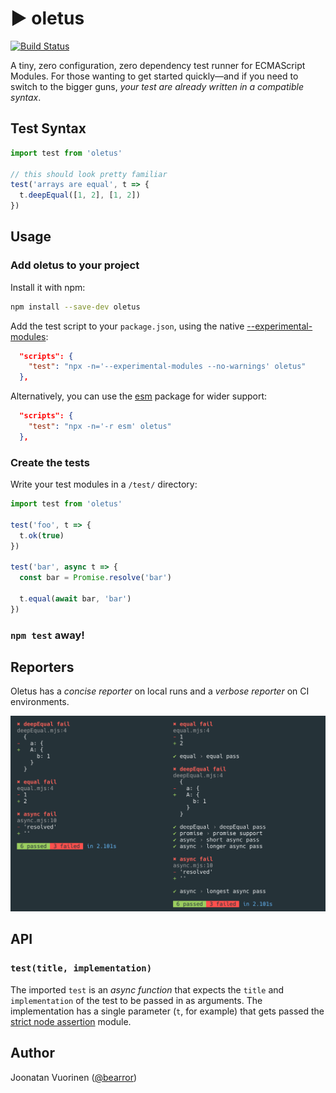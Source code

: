 # ▶ oletus

[![Build Status](https://travis-ci.org/bearror/oletus.svg?branch=master)](https://travis-ci.org/bearror/oletus)

A tiny, zero configuration, zero dependency test runner for ECMAScript Modules. For those wanting to get started quickly—and if you need to switch to the bigger guns, *your test are already written in a compatible syntax*.

## Test Syntax

```js
import test from 'oletus'

// this should look pretty familiar
test('arrays are equal', t => {
  t.deepEqual([1, 2], [1, 2])
})
```

## Usage

### Add oletus to your project

Install it with npm:
```bash
npm install --save-dev oletus
```
Add the test script to your `package.json`, using the native [--experimental-modules](https://nodejs.org/api/esm.html#esm_ecmascript_modules):
```json
  "scripts": {
    "test": "npx -n='--experimental-modules --no-warnings' oletus"
  },
```
Alternatively, you can use the [esm](https://github.com/standard-things/esm#esm) package for wider support:
```json
  "scripts": {
    "test": "npx -n='-r esm' oletus"
  },
```

### Create the tests

Write your test modules in a `/test/` directory:
```js
import test from 'oletus'

test('foo', t => {
  t.ok(true)
})

test('bar', async t => {
  const bar = Promise.resolve('bar')

  t.equal(await bar, 'bar')
})
```

### `npm test` away!

## Reporters

Oletus has a *concise reporter* on local runs and a *verbose reporter* on CI environments.

<img src="./oletus-reporters.png">


## API

### `test(title, implementation)`
The imported `test` is an *async function* that expects the `title` and `implementation` of the test to be passed in as arguments. The implementation has a single parameter (`t`, for example) that gets passed the [strict node assertion](https://nodejs.org/api/assert.html#assert_strict_mode) module.

## Author

Joonatan Vuorinen ([@bearror](https://twitter.com/bearror))
